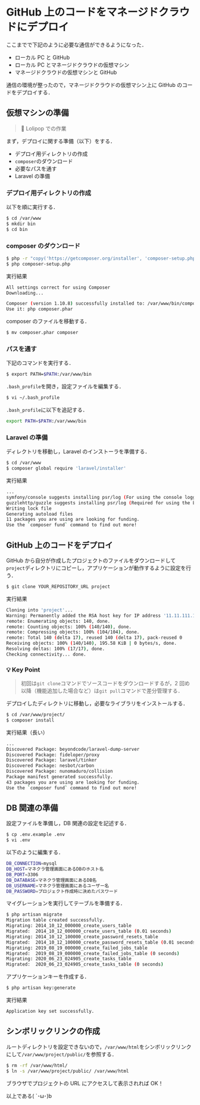 # GitHub 上のコードをマネージドクラウドにデプロイ

ここまでで下記のように必要な通信ができるようになった．

- ローカル PC と GitHub
- ローカル PC とマネージドクラウドの仮想マシン
- マネージドクラウドの仮想マシンと GitHub

通信の環境が整ったので，マネージドクラウドの仮想マシン上に GitHub のコードをデプロイする．

## 仮想マシンの準備

> 🔗 Lolipop での作業

まず，デプロイに関する準備（以下）をする．

- デプロイ用ディレクトリの作成
- `composer`のダウンロード
- 必要なパスを通す
- Laravel の準備

### デプロイ用ディレクトリの作成

以下を順に実行する．

```bash
$ cd /var/www
$ mkdir bin
$ cd bin
```

### composer のダウンロード

```bash
$ php -r "copy('https://getcomposer.org/installer', 'composer-setup.php');"
$ php composer-setup.php
```

実行結果

```bash
All settings correct for using Composer
Downloading...

Composer (version 1.10.8) successfully installed to: /var/www/bin/composer.phar
Use it: php composer.phar
```

composer のファイルを移動する．

```bash
$ mv composer.phar composer
```

### パスを通す

下記のコマンドを実行する．

```bash
$ export PATH=$PATH:/var/www/bin
```

`.bash_profile`を開き，設定ファイルを編集する．

```bash
$ vi ~/.bash_profile
```

`.bash_profile`に以下を追記する．

```bash
export PATH=$PATH:/var/www/bin
```

### Laravel の準備

ディレクトリを移動し，Laravel のインストーラを準備する．

```bash
$ cd /var/www
$ composer global require 'laravel/installer'
```

実行結果

```bash
...
symfony/console suggests installing psr/log (For using the console logger)
guzzlehttp/guzzle suggests installing psr/log (Required for using the Log middleware)
Writing lock file
Generating autoload files
11 packages you are using are looking for funding.
Use the `composer fund` command to find out more!
```

## GitHub 上のコードをデプロイ

GitHub から自分が作成したプロジェクトのファイルをダウンロードして`project`ディレクトリにコピーし，アプリケーションが動作するように設定を行う．

```bash
$ git clone YOUR_REPOSITORY_URL project
```

実行結果

```bash
Cloning into 'project'...
Warning: Permanently added the RSA host key for IP address '11.11.111.11' to the list of known hosts.
remote: Enumerating objects: 140, done.
remote: Counting objects: 100% (140/140), done.
remote: Compressing objects: 100% (104/104), done.
remote: Total 140 (delta 17), reused 140 (delta 17), pack-reused 0
Receiving objects: 100% (140/140), 195.58 KiB | 0 bytes/s, done.
Resolving deltas: 100% (17/17), done.
Checking connectivity... done.
```

### 💡 Key Point

> 初回は`git clone`コマンドでソースコードをダウンロードするが，2 回め以降（機能追加した場合など）は`git pull`コマンドで差分管理する．

デプロイしたディレクトリに移動し，必要なライブラリをインストールする．

```bash
$ cd /var/www/project/
$ composer install
```

実行結果（長い）

```bash
...
Discovered Package: beyondcode/laravel-dump-server
Discovered Package: fideloper/proxy
Discovered Package: laravel/tinker
Discovered Package: nesbot/carbon
Discovered Package: nunomaduro/collision
Package manifest generated successfully.
43 packages you are using are looking for funding.
Use the `composer fund` command to find out more!
```

## DB 関連の準備

設定ファイルを準備し，DB 関連の設定を記述する．

```bash
$ cp .env.example .env
$ vi .env
```

以下のように編集する．

```bash
DB_CONNECTION=mysql
DB_HOST=マネクラ管理画面にあるDBのホスト名
DB_PORT=3306
DB_DATABASE=マネクラ管理画面にあるDB名
DB_USERNAME=マネクラ管理画面にあるユーザー名
DB_PASSWORD=プロジェクト作成時に決めたパスワード
```

マイグレーションを実行してテーブルを準備する．

```bash
$ php artisan migrate
Migration table created successfully.
Migrating: 2014_10_12_000000_create_users_table
Migrated:  2014_10_12_000000_create_users_table (0.01 seconds)
Migrating: 2014_10_12_100000_create_password_resets_table
Migrated:  2014_10_12_100000_create_password_resets_table (0.01 seconds)
Migrating: 2019_08_19_000000_create_failed_jobs_table
Migrated:  2019_08_19_000000_create_failed_jobs_table (0 seconds)
Migrating: 2020_06_23_024905_create_tasks_table
Migrated:  2020_06_23_024905_create_tasks_table (0 seconds)
```

アプリケーションキーを作成する．

```bash
$ php artisan key:generate
```

実行結果

```bash
Application key set successfully.
```

## シンボリックリンクの作成

ルートディレクトリを設定できないので，`/var/www/html`をシンボリックリンクにして`/var/www/project/public/`を参照する．

```bash
$ rm -rf /var/www/html/
$ ln -s /var/www/project/public/ /var/www/html
```

ブラウザでプロジェクトの URL にアクセスして表示されれば OK！

以上である( `･ω･)b
